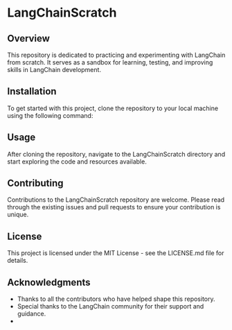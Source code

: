 # LangChainScratch

## Overview
This repository is dedicated to practicing and experimenting with LangChain from scratch. It serves as a sandbox for learning, testing, and improving skills in LangChain development.

## Installation
To get started with this project, clone the repository to your local machine using the following command:

## Usage
After cloning the repository, navigate to the LangChainScratch directory and start exploring the code and resources available.

## Contributing
Contributions to the LangChainScratch repository are welcome. Please read through the existing issues and pull requests to ensure your contribution is unique.

## License
This project is licensed under the MIT License - see the LICENSE.md file for details.

## Acknowledgments
- Thanks to all the contributors who have helped shape this repository.
- Special thanks to the LangChain community for their support and guidance.
- 
